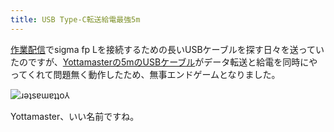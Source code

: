 ```yaml
---
title: USB Type-C転送給電最強5m
---
```

[作業配信](https://www.youtube.com/c/r7kamura)でsigma fp Lを接続するための長いUSBケーブルを探す日々を送っていたのですが、[Yottamasterの5mのUSBケーブル](https://www.amazon.co.jp/dp/B09Y1BY75P)がデータ転送と給電を同時にやってくれて問題無く動作したため、無事エンドゲームとなりました。

![](https://lh3.googleusercontent.com/ZzJ3svUskikw-Rd7F4zQ0yOzJ1Vn7oOI6telWqvYKe0Qz29YtROI-F9x61wqzmLsY22F84kyLV4-KdAwM9JJnKBxXRcNq1goqgYbUNNj4Lzogz51zO-Al5tju9BjF6RfX3thGfJH6TmkeU6sBIE "ɹǝʇsɐɯɐʇʇo⅄")

Yottamaster、いい名前ですね。
